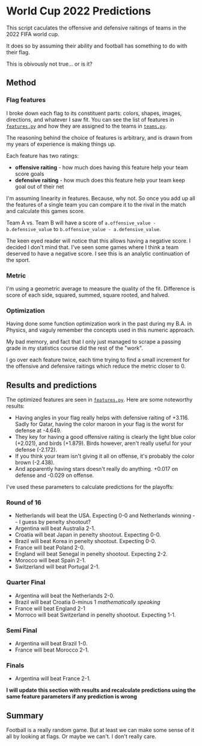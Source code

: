 # World Cup 2022 Predictions
This script caculates the offensive and defensive raitings of teams in the 2022 FIFA world cup.

It does so by assuming their ability and football has something to do with their flag.

This is obivously not true... or is it?

## Method
### Flag features
I broke down each flag to its constituent parts: colors, shapes, images, directions, and whatever I saw fit.
You can see the list of features in [`features.py`](./features.py) and how they are assigned to the teams in [`teams.py`](./teams.py).

The reasoning behind the choice of features is arbitrary, and is drawn from my years of experience is making things up.

Each feature has two ratings:
 * __offensive raiting__ - how much does having this feature help your team score goals
 * __defensive raiting__ - how much does this feature help your team keep goal out of their net

I'm assuming linearity in features. Because, why not. So once you add up all the features of a single team you can compare it to the rival in the match and calculate this games score.

Team A vs. Team B will have a score of `a.offensive_value - b.defensive_value` to `b.offensive_value - a.defensive_value`.

The keen eyed reader will notice that this allows having a negative score. I decided I don't mind that. I've seen some games where I think a team deserved to have a negative score. I see this is an analytic continuation of the sport.

### Metric
I'm using a geometric average to measure the quality of the fit. Difference is score of each side, squared, summed, square rooted, and halved.

### Optimization
Having done some function optimization work in the past during my B.A. in Physics, and vaguly remember the concepts used in this numeric approach.

My bad memory, and fact that I only just managed to scrape a passing grade in my statistics course did the rest of the "work".

I go over each feature twice, each time trying to find a small increment for the offensive and defensive raitings which reduce the metric closer to 0.

## Results and predictions
The optimized features are seen in [`features.py`](./features.py). Here are some noteworthy results:
 * Having angles in your flag really helps with defensive raiting of +3.116. Sadly for Qatar, having the color maroon in your flag is the worst for defense at -4.649.
 * They key for having a good offensive raiting is clearly the light blue color (+2.021), and birds (+1.879). Birds however, aren't really useful for your defense (-2.172).
 * If you think your team isn't giving it all on offense, it's probably the color brown (-2.438).
 * And apparently having stars doesn't really do anything. +0.017 on defense and -0.029 on offense.

I've used these parameters to calculate predictions for the playoffs:
### Round of 16
* Netherlands will beat the USA. Expecting 0-0 and Netherlands winning -- I guess by penelty shootout?
* Argentina will beat Australia 2-1.
* Croatia will beat Japan in penelty shootout. Expecting 0-0.
* Brazil will beat Korea in penelty shootout. Expecting 0-0.
* France will beat Poland 2-0.
* England will beat Senegal in penelty shootout. Expecting 2-2.
* Morocco will beat Spain 2-1.
* Switzerland will beat Portugal 2-1.

### Quarter Final
* Argentina will beat the Netherlands 2-0.
* Brazil will beat Croatia 0-minus 1 _mathematically speaking_
* France will beat England 2-1
* Morroco will beat Switzerland in penelty shootout. Expecting 1-1.

### Semi Final
* Argentina will beat Brazil 1-0.
* France will beat Morocco 2-1.

### Finals
* Argentina will beat France 2-1.

**I will update this section with results and recalculate predictions using the same feature parameters if any prediction is wrong**

## Summary
Football is a really random game. But at least we can make some sense of it all by looking at flags. Or maybe we can't. I don't really care.
